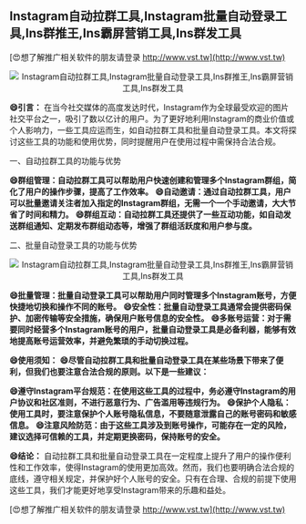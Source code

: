 ## **Instagram自动拉群工具,Instagram批量自动登录工具,Ins群推王,Ins霸屏营销工具,Ins群发工具**

[😍想了解推广相关软件的朋友请登录 http://www.vst.tw](http://www.vst.tw)

 <center><img src="https://vst.tw/MP4/tuiguang/png/1.png" alt="Instagram自动拉群工具,Instagram批量自动登录工具,Ins群推王,Ins霸屏营销工具,Ins群发工具"></center>

**😄引言：**
在当今社交媒体的高度发达时代，Instagram作为全球最受欢迎的图片社交平台之一，吸引了数以亿计的用户。为了更好地利用Instagram的商业价值或个人影响力，一些工具应运而生，如自动拉群工具和批量自动登录工具。本文将探讨这些工具的功能和使用优势，同时提醒用户在使用过程中需保持合法合规。

一、自动拉群工具的功能与优势

**😄群组管理：自动拉群工具可以帮助用户快速创建和管理多个Instagram群组，简化了用户的操作步骤，提高了工作效率。**
**😄自动邀请：通过自动拉群工具，用户可以批量邀请关注者加入指定的Instagram群组，无需一个一个手动邀请，大大节省了时间和精力。**
**😄群组互动：自动拉群工具还提供了一些互动功能，如自动发送群组通知、定期发布群组动态等，增强了群组活跃度和用户参与度。**

二、批量自动登录工具的功能与优势

 <center><img src="https://vst.tw/MP4/tuiguang/png/8.png" alt="Instagram自动拉群工具,Instagram批量自动登录工具,Ins群推王,Ins霸屏营销工具,Ins群发工具"></center>

**😄批量管理：批量自动登录工具可以帮助用户同时管理多个Instagram账号，方便快捷地切换和操作不同的账号。**
**😄安全性：批量自动登录工具通常会提供密码保护、加密传输等安全措施，确保用户账号信息的安全性。**
**😄多账号运营：对于需要同时经营多个Instagram账号的用户，批量自动登录工具是必备利器，能够有效地提高账号运营效率，并避免繁琐的手动切换过程。**

**😄使用须知：**
**😄尽管自动拉群工具和批量自动登录工具在某些场景下带来了便利，但我们也要注意合法合规的原则。以下是一些建议：**

**😄遵守Instagram平台规范：在使用这些工具的过程中，务必遵守Instagram的用户协议和社区准则，不进行恶意行为、广告滥用等违规行为。**
**😄保护个人隐私：使用工具时，要注意保护个人账号隐私信息，不要随意泄露自己的账号密码和敏感信息。**
**😄注意风险防范：由于这些工具涉及到账号操作，可能存在一定的风险，建议选择可信赖的工具，并定期更换密码，保持账号的安全。**

**😄结论：**
自动拉群工具和批量自动登录工具在一定程度上提升了用户的操作便利性和工作效率，使得Instagram的使用更加高效。然而，我们也要明确合法合规的底线，遵守相关规定，并保护好个人账号的安全。只有在合理、合规的前提下使用这些工具，我们才能更好地享受Instagram带来的乐趣和益处。

[😍想了解推广相关软件的朋友请登录 http://www.vst.tw](http://www.vst.tw)




